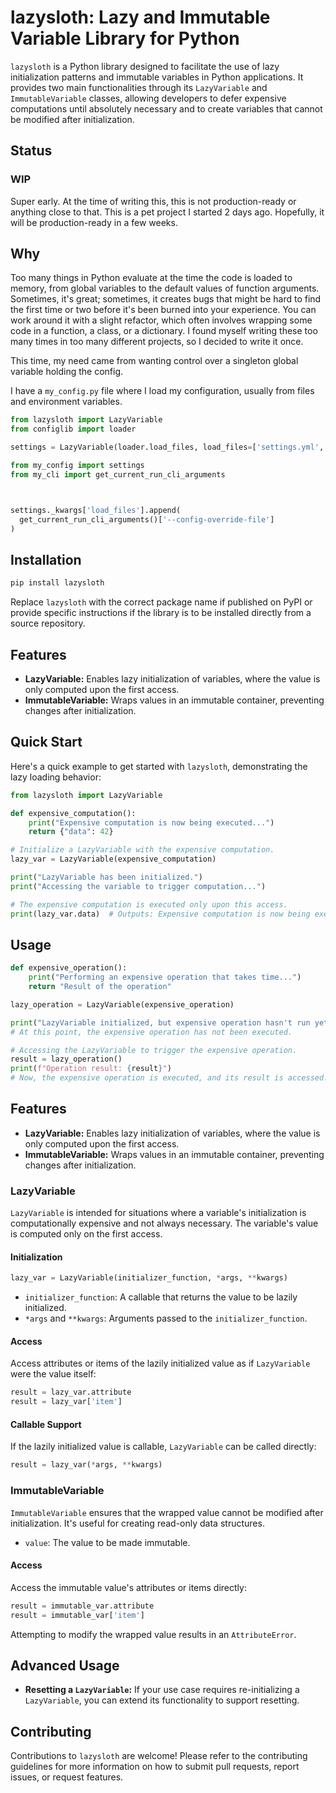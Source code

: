 # lazysloth: Lazy and Immutable Variable Library for Python

`lazysloth` is a Python library designed to facilitate the use of lazy initialization patterns and immutable variables in Python applications. It provides two main functionalities through its `LazyVariable` and `ImmutableVariable` classes, allowing developers to defer expensive computations until absolutely necessary and to create variables that cannot be modified after initialization.

## Status

### WIP

Super early. At the time of writing this, this is not production-ready or anything close to that. This is a pet project I started 2 days ago. Hopefully, it will be production-ready in a few weeks.

## Why

Too many things in Python evaluate at the time the code is loaded to memory, from global variables to the default values of function arguments. Sometimes, it's great; sometimes, it creates bugs that might be hard to find the first time or two before it's been burned into your experience. You can work around it with a slight refactor, which often involves wrapping some code in a function, a class, or a dictionary. I found myself writing these too many times in too many different projects, so I decided to write it once.

This time, my need came from wanting control over a singleton global variable holding the config.

I have a `my_config.py` file where I load my configuration, usually from files and environment variables. 

```python
from lazysloth import LazyVariable
from configlib import loader

settings = LazyVariable(loader.load_files, load_files=['settings.yml', 'settings.toml'])
```

```python
from my_config import settings
from my_cli import get_current_run_cli_arguments



settings._kwargs['load_files'].append(
  get_current_run_cli_arguments()['--config-override-file']
)
```





## Installation

```bash
pip install lazysloth
```

Replace `lazysloth` with the correct package name if published on PyPI or provide specific instructions if the library is to be installed directly from a source repository.

## Features

- **LazyVariable:** Enables lazy initialization of variables, where the value is only computed upon the first access.
- **ImmutableVariable:** Wraps values in an immutable container, preventing changes after initialization.

## Quick Start

Here's a quick example to get started with `lazysloth`, demonstrating the lazy loading behavior:

```python
from lazysloth import LazyVariable

def expensive_computation():
    print("Expensive computation is now being executed...")
    return {"data": 42}

# Initialize a LazyVariable with the expensive computation.
lazy_var = LazyVariable(expensive_computation)

print("LazyVariable has been initialized.")
print("Accessing the variable to trigger computation...")

# The expensive computation is executed only upon this access.
print(lazy_var.data)  # Outputs: Expensive computation is now being executed... \n 42

```

## Usage

```python
def expensive_operation():
    print("Performing an expensive operation that takes time...")
    return "Result of the operation"

lazy_operation = LazyVariable(expensive_operation)

print("LazyVariable initialized, but expensive operation hasn't run yet.")
# At this point, the expensive operation has not been executed.

# Accessing the LazyVariable to trigger the expensive operation.
result = lazy_operation()
print(f"Operation result: {result}")
# Now, the expensive operation is executed, and its result is accessed.

```

## Features

- **LazyVariable:** Enables lazy initialization of variables, where the value is only computed upon the first access.
- **ImmutableVariable:** Wraps values in an immutable container, preventing changes after initialization.

### LazyVariable

`LazyVariable` is intended for situations where a variable's initialization is computationally expensive and not always necessary. The variable's value is computed only on the first access.

#### Initialization

```python
lazy_var = LazyVariable(initializer_function, *args, **kwargs)
```

- `initializer_function`: A callable that returns the value to be lazily initialized.
- `*args` and `**kwargs`: Arguments passed to the `initializer_function`.

#### Access

Access attributes or items of the lazily initialized value as if `LazyVariable` were the value itself:

```python
result = lazy_var.attribute
result = lazy_var['item']
```

#### Callable Support

If the lazily initialized value is callable, `LazyVariable` can be called directly:

```python
result = lazy_var(*args, **kwargs)
```

### ImmutableVariable

`ImmutableVariable` ensures that the wrapped value cannot be modified after initialization. It's useful for creating read-only data structures.

- `value`: The value to be made immutable.

#### Access

Access the immutable value's attributes or items directly:

```python
result = immutable_var.attribute
result = immutable_var['item']
```

Attempting to modify the wrapped value results in an `AttributeError`.

## Advanced Usage

- **Resetting a `LazyVariable`:** If your use case requires re-initializing a `LazyVariable`, you can extend its functionality to support resetting.

## Contributing

Contributions to `lazysloth` are welcome! Please refer to the contributing guidelines for more information on how to submit pull requests, report issues, or request features.